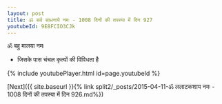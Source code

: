 ```yaml
---
layout: post
title: ॐ सर्व साधनाये नमः - 1008 दिनों की तपस्या में दिन 927
youtubeId: 9E8FCIO3CJk
---
```

 
 
 ॐ बहु मालया नमः  
 
 -  जिसके पास चंचल कृत्यों की विविधता है 
 
  
 
  
 
 
 
 
 
 


{% include youtubePlayer.html id=page.youtubeId %}
 
[Next]({{ site.baseurl }}{% link  split2/_posts/2015-04-11-ॐ ललाटकशाय नमः - 1008 दिनों की तपस्या में दिन 926.md%})
 
